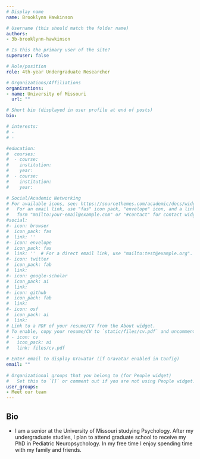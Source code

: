 ```yaml
---
# Display name
name: Brooklynn Hawkinson

# Username (this should match the folder name)
authors:
- 3b-brooklynn-hawkinson

# Is this the primary user of the site?
superuser: false

# Role/position
role: 4th-year Undergraduate Researcher

# Organizations/Affiliations
organizations:
- name: University of Missouri
  url: ""

# Short bio (displayed in user profile at end of posts)
bio: 

# interests:
# - 
# - 

#education:
#  courses:
#  - course: 
#    institution: 
#    year: 
#  - course: 
#    institution: 
#    year: 

# Social/Academic Networking
# For available icons, see: https://sourcethemes.com/academic/docs/widgets/#icons
#   For an email link, use "fas" icon pack, "envelope" icon, and a link in the
#   form "mailto:your-email@example.com" or "#contact" for contact widget.
#social:
#- icon: browser
#  icon_pack: fas
#  link: ''
#- icon: envelope
#  icon_pack: fas
#  link: ''  # For a direct email link, use "mailto:test@example.org".
#- icon: twitter
#  icon_pack: fab
#  link: 
#- icon: google-scholar
#  icon_pack: ai
#  link: 
#- icon: github
#  icon_pack: fab
#  link: 
#- icon: osf
#  icon_pack: ai
#  link: 
# Link to a PDF of your resume/CV from the About widget.
# To enable, copy your resume/CV to `static/files/cv.pdf` and uncomment the lines below.  
# - icon: cv
#   icon_pack: ai
#   link: files/cv.pdf

# Enter email to display Gravatar (if Gravatar enabled in Config)
email: ""
  
# Organizational groups that you belong to (for People widget)
#   Set this to `[]` or comment out if you are not using People widget.  
user_groups:
- Meet our team
---
```


## Bio
- I am a senior at the University of Missouri studying Psychology. After my undergraduate studies, I plan to attend graduate school to receive my PhD in Pediatric Neuropsychology. In my free time I enjoy spending time with my family and friends.


